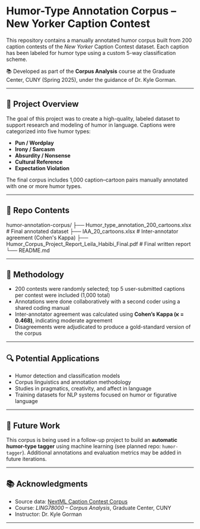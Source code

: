# Humor-Type Annotation Corpus – New Yorker Caption Contest

This repository contains a manually annotated humor corpus built from 200 caption contests of the *New Yorker* Caption Contest dataset. Each caption has been labeled for humor type using a custom 5-way classification scheme.

📚 Developed as part of the **Corpus Analysis** course at the Graduate Center, CUNY (Spring 2025), under the guidance of Dr. Kyle Gorman.

---

## 🎯 Project Overview

The goal of this project was to create a high-quality, labeled dataset to support research and modeling of humor in language. Captions were categorized into five humor types:

- **Pun / Wordplay**
- **Irony / Sarcasm**
- **Absurdity / Nonsense**
- **Cultural Reference**
- **Expectation Violation**

The final corpus includes 1,000 caption–cartoon pairs manually annotated with one or more humor types.

---

## 📁 Repo Contents

humor-annotation-corpus/
├── Humor_type_annotation_200_cartoons.xlsx # Final annotated dataset
├── IAA_20_cartoons.xlsx # Inter-annotator agreement (Cohen's Kappa)
├── Humor_Corpus_Project_Report_Leila_Habibi_Final.pdf # Final written report
└── README.md


---

## 🧪 Methodology

- 200 contests were randomly selected; top 5 user-submitted captions per contest were included (1,000 total)
- Annotations were done collaboratively with a second coder using a shared coding manual
- Inter-annotator agreement was calculated using **Cohen’s Kappa (κ = 0.468)**, indicating moderate agreement
- Disagreements were adjudicated to produce a gold-standard version of the corpus

---

## 🔍 Potential Applications

- Humor detection and classification models  
- Corpus linguistics and annotation methodology  
- Studies in pragmatics, creativity, and affect in language  
- Training datasets for NLP systems focused on humor or figurative language

---

## 🧠 Future Work

This corpus is being used in a follow-up project to build an **automatic humor-type tagger** using machine learning (see planned repo: `humor-tagger`). Additional annotations and evaluation metrics may be added in future iterations.

---

## 📚 Acknowledgments

- Source data: [NextML Caption Contest Corpus](https://nextml.github.io/caption-contest-data/)
- Course: *LING78000 – Corpus Analysis*, Graduate Center, CUNY
- Instructor: Dr. Kyle Gorman

---

